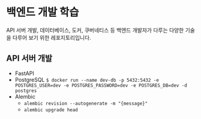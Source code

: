 # 백엔드 개발 학습

API 서버 개발, 데이터베이스, 도커, 쿠버네티스 등 백엔드 개발자가 다루는 다양한 기술을 다루어 보기 위한 레포지토리입니다.

## API 서버 개발

- FastAPI
- PostgreSQL
    `$ docker run --name dev-db -p 5432:5432 -e POSTGRES_USER=dev -e POSTGRES_PASSWORD=dev -e POSTGRES_DB=dev -d postgres`
- Alembic
  - `alembic revision --autogenerate -m "{message}"`
  - `alembic upgrade head`